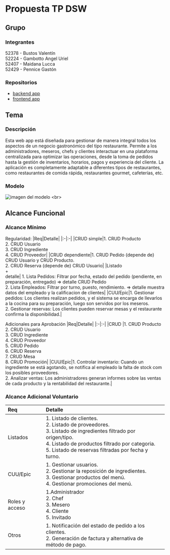 # Propuesta TP DSW

## Grupo
### Integrantes
52378 - Bustos Valentín<br>
52224 - Gambotto Angel Uriel<br>
52407 - Maidana Lucca<br>
52429 - Pennice Gastón<br>

### Repositorios
* [backend app](https://github.com/valentinbustos03/backend-app)
* [frontend app](https://github.com/valentinbustos03/frontend-app)

## Tema
### Descripción
Esta web app está diseñada para gestionar de manera integral todos los aspectos de un negocio gastronómico del tipo restaurante. Permite a los administradores, meseros, chefs y clientes interactuar en una plataforma centralizada para optimizar las operaciones, desde la toma de pedidos hasta la gestión de inventarios, horarios, pagos y experiencia del cliente. La aplicación es completamente adaptable a diferentes tipos de restaurantes, como restaurantes de comida rápida, restaurantes gourmet, cafeterías, etc.

### Modelo
![imagen del modelo]([https://drive.google.com/file/d/1rK0t4En1rSHVs8_-mXzjT-4S3bz_jKqy/view?usp=sharing](https://drive.google.com/file/d/1rK0t4En1rSHVs8_-mXzjT-4S3bz_jKqy/view?usp=sharing))
<br>

## Alcance Funcional 

### Alcance Mínimo


Regularidad:
|Req|Detalle|
|:-|:-|
|CRUD simple|1. CRUD Producto<br>2. CRUD Usuario<br>3. CRUD Ingrediente<br>4. CRUD Proveedor|
|CRUD dependiente|1. CRUD Pedido {depende de} CRUD Usuario y CRUD Producto.<br>2. CRUD Reserva {depende de} CRUD Usuario|
|Listado<br>+<br>detalle| 1. Lista Pedidos: Filtrar por fecha, estado del pedido (pendiente, en preparación, entregado) => detalle CRUD Pedido<br> 2. Lista Empleados: Filtrar por turno, puesto, rendimiento. => detalle muestra datos del empleado y la calificacion de clientes|
|CUU/Epic|1. Gestionar pedidos: Los clientes realizan pedidos, y el sistema se encarga de llevarlos a la cocina para su preparación, luego son servidos por los meseros.<br>2. Gestionar reservas: Los clientes pueden reservar mesas y el restaurante confirma la disponibilidad.|
<br>

Adicionales para Aprobación
|Req|Detalle|
|:-|:-|
|CRUD |1. CRUD Producto<br>2. CRUD Usuario<br>3. CRUD Ingrediente<br>4. CRUD Proveedor<br>5. CRUD Pedido<br>6. CRUD Reserva<br>7. CRUD Mesa<br>8. CRUD Promoción|
|CUU/Epic|1. Controlar inventario: Cuando un ingrediente se está agotando, se notifica al empleado la falta de stock com los posibles proveedores.<br>2.  Analizar ventas: Los administradores generan informes sobre las ventas de cada producto y la rentabilidad del restaurante.|
<br>

### Alcance Adicional Voluntario
|Req|Detalle|
|:-|:-|
|Listados |1. Listado de clientes.<br>2. Listado de proveedores. <br>3. Listado de ingredientes filtrado por origen/tipo.<br>4. Listado de productos filtrado por categoria.<br>5. Listado de reservas filtradas por fecha y turno.|
|CUU/Epic|1. Gestionar usuarios.<br>2. Gestionar la reposición de ingredientes.<br>3. Gestionar productos del menú.<br>4. Gestionar promociones del menú.|
|Roles y acceso|1.Administrador<br>2. Chef<br>3. Mesero<br>4. Cliente<br>5. Invitado|
|Otros|1. Notificación del estado de pedido a los clientes. <br>2. Generación de factura y alternativa de método de pago.|

